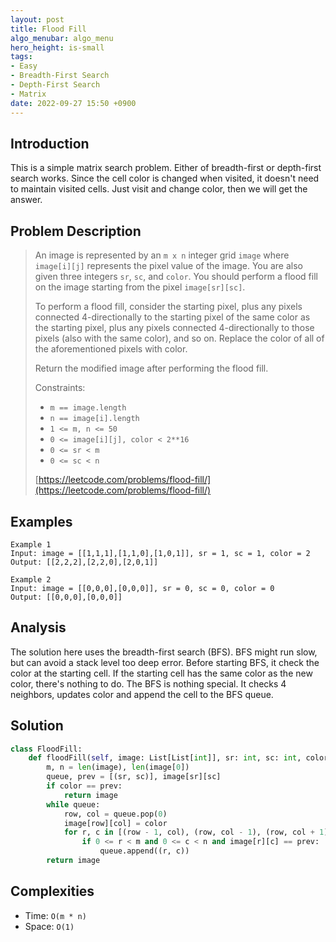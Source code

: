 ```yaml
---
layout: post
title: Flood Fill
algo_menubar: algo_menu
hero_height: is-small
tags:
- Easy
- Breadth-First Search
- Depth-First Search
- Matrix
date: 2022-09-27 15:50 +0900
---
```

## Introduction
This is a simple matrix search problem. Either of breadth-first or depth-first search works.
Since the cell color is changed when visited, it doesn't need to maintain visited cells.
Just visit and change color, then we will get the answer.

## Problem Description
> An image is represented by an `m x n` integer grid `image` where `image[i][j]` represents the pixel value of the image.
> You are also given three integers `sr`, `sc`, and `color`.
> You should perform a flood fill on the image starting from the pixel `image[sr][sc]`.
>
> To perform a flood fill, consider the starting pixel, plus any pixels connected
> 4-directionally to the starting pixel of the same color as the starting pixel,
> plus any pixels connected 4-directionally to those pixels (also with the same color), and so on.
> Replace the color of all of the aforementioned pixels with color.
>
> Return the modified image after performing the flood fill.
>
> Constraints:
> - `m == image.length`
> - `n == image[i].length`
> - `1 <= m, n <= 50`
> - `0 <= image[i][j], color < 2**16`
> - `0 <= sr < m`
> - `0 <= sc < n`
>
> [https://leetcode.com/problems/flood-fill/](https://leetcode.com/problems/flood-fill/)

## Examples
```
Example 1
Input: image = [[1,1,1],[1,1,0],[1,0,1]], sr = 1, sc = 1, color = 2
Output: [[2,2,2],[2,2,0],[2,0,1]]
```

```
Example 2
Input: image = [[0,0,0],[0,0,0]], sr = 0, sc = 0, color = 0
Output: [[0,0,0],[0,0,0]]
```

## Analysis
The solution here uses the breadth-first search (BFS).
BFS might run slow, but can avoid a stack level too deep error.
Before starting BFS, it check the color at the starting cell.
If the starting cell has the same color as the new color, there's nothing to do.
The BFS is nothing special.
It checks 4 neighbors, updates color and append the cell to the BFS queue.

## Solution
```python
class FloodFill:
    def floodFill(self, image: List[List[int]], sr: int, sc: int, color: int) -> List[List[int]]:
        m, n = len(image), len(image[0])
        queue, prev = [(sr, sc)], image[sr][sc]
        if color == prev:
            return image
        while queue:
            row, col = queue.pop(0)
            image[row][col] = color
            for r, c in [(row - 1, col), (row, col - 1), (row, col + 1), (row + 1, col)]:
                if 0 <= r < m and 0 <= c < n and image[r][c] == prev:
                    queue.append((r, c))
        return image
```

## Complexities
- Time: `O(m * n)`
- Space: `O(1)`
